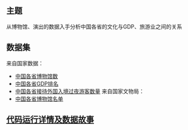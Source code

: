 ## 主题
从博物馆、演出的数据入手分析中国各省的文化与GDP、旅游业之间的关系
## 数据集
来自国家数据：
- [中国各省博物馆数](https://github.com/13071470660/InteractiveVisual_final/blob/master/%E5%8D%9A%E7%89%A9%E9%A6%86%E6%9C%BA%E6%9E%84%E6%95%B0(%E4%B8%AA).csv)
- [中国各省GDP排名](https://github.com/13071470660/InteractiveVisual_final/blob/master/%E5%9C%B0%E5%8C%BA%E7%94%9F%E4%BA%A7%E6%80%BB%E5%80%BC%E5%88%86%E7%9C%81%E5%B9%B4%E5%BA%A6%E6%95%B0%E6%8D%AE.csv)
- [中国各省接待外国入境过夜游客数量](https://github.com/13071470660/InteractiveVisual_final/blob/master/%E6%8E%A5%E5%BE%85%E5%A4%96%E5%9B%BD%E6%B8%B8%E5%AE%A2%EF%BC%88%E7%99%BE%E4%B8%87%E4%BA%BA%E6%AC%A1%EF%BC%89.csv)
来自国家文物局：
- [中国各省博物馆名单](https://github.com/13071470660/InteractiveVisual_final/blob/master/%E5%8D%9A%E7%89%A9%E9%A6%86%E5%90%8D%E5%8D%95.csv)
## [代码运行详情及数据故事](http://nfunm033.gitee.io/keshi/)
